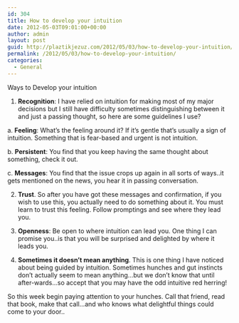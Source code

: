 ```yaml
---
id: 304
title: How to develop your intuition
date: 2012-05-03T09:01:00+00:00
author: admin
layout: post
guid: http://plaztikjezuz.com/2012/05/03/how-to-develop-your-intuition/
permalink: /2012/05/03/how-to-develop-your-intuition/
categories:
  - General
---
```

Ways to Develop your intuition

1. **Recognition**: I have relied on intuition for making most of my major decisions but I still have difficulty sometimes distinguishing between it and just a passing thought, so here are some guidelines I use?

a. **Feeling**: What’s the feeling around it? If it’s gentle that’s usually a sign of intuition. Something that is fear-based and urgent is not intuition.

b. **Persistent**: You find that you keep having the same thought about something, check it out.

c. **Messages**: You find that the issue crops up again in all sorts of ways..it gets mentioned on the news, you hear it in passing conversation.

2. **Trust**. So after you have got these messages and confirmation, if you wish to use this, you actually need to do something about it. You must learn to trust this feeling. Follow promptings and see where they lead you.

3. **Openness**: Be open to where intuition can lead you. One thing I can promise you..is that you will be surprised and delighted by where it leads you.

4. **Sometimes it doesn’t mean anything**. This is one thing I have noticed about being guided by intuition. Sometimes hunches and gut instincts don’t actually seem to mean anything…but we don’t know that until after-wards…so accept that you may have the odd intuitive red herring!

So this week begin paying attention to your hunches. Call that friend, read that book, make that call…and who knows what delightful things could come to your door..